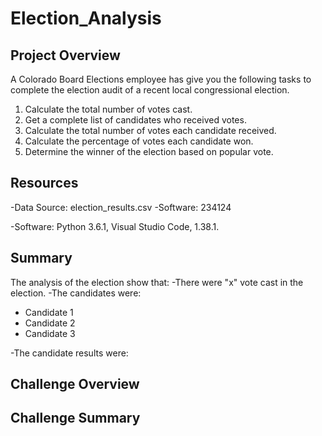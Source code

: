 # Election_Analysis

## Project Overview
A Colorado Board Elections employee has give you the following tasks to complete the election audit of a recent local congressional election.

1. Calculate the total number of votes cast.
2. Get a complete list of candidates who received votes.
3. Calculate the total number of votes each candidate received.
4. Calculate the percentage of votes each candidate won.
5. Determine the winner of the election based on popular vote.

## Resources
-Data Source: election_results.csv
-Software: 234124 

-Software: Python 3.6.1, Visual Studio Code, 1.38.1.

## Summary 
The analysis of the election show that:
-There were "x" vote cast in the election.
-The candidates were:
   - Candidate 1
   - Candidate 2
   - Candidate 3

-The candidate results were:

## Challenge Overview

## Challenge Summary
